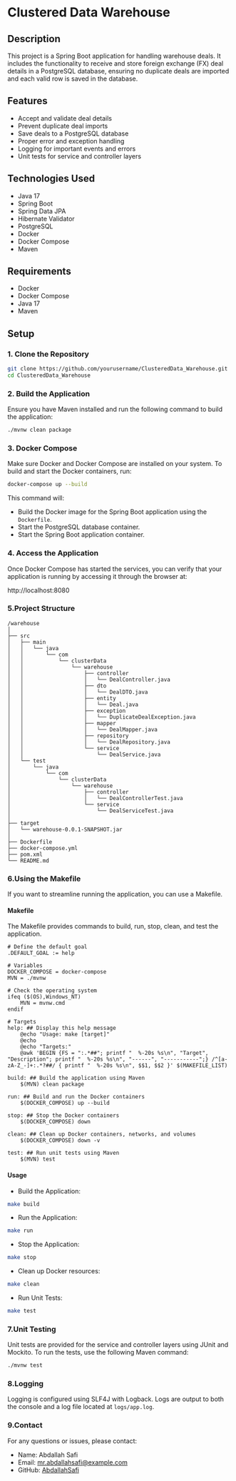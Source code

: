 # Clustered Data Warehouse

## Description

This project is a Spring Boot application for handling warehouse deals. It includes the functionality to receive and store foreign exchange (FX) deal details in a PostgreSQL database, ensuring no duplicate deals are imported and each valid row is saved in the database.

## Features

- Accept and validate deal details
- Prevent duplicate deal imports
- Save deals to a PostgreSQL database
- Proper error and exception handling
- Logging for important events and errors
- Unit tests for service and controller layers

## Technologies Used

- Java 17
- Spring Boot
- Spring Data JPA
- Hibernate Validator
- PostgreSQL
- Docker
- Docker Compose
- Maven

## Requirements

- Docker
- Docker Compose
- Java 17
- Maven

## Setup

### 1. Clone the Repository

```sh
git clone https://github.com/yourusername/ClusteredData_Warehouse.git
cd ClusteredData_Warehouse
```


### 2. Build the Application

Ensure you have Maven installed and run the following command to build the application:

```sh
./mvnw clean package
```

### 3. Docker Compose

Make sure Docker and Docker Compose are installed on your system. To build and start the Docker containers, run:

```sh
docker-compose up --build
```

This command will:

- Build the Docker image for the Spring Boot application using the `Dockerfile`.
- Start the PostgreSQL database container.
- Start the Spring Boot application container.

### 4. Access the Application

Once Docker Compose has started the services, you can verify that your application is running by accessing it through the browser at:

http://localhost:8080

### 5.Project Structure

```
/warehouse
│
├── src
│   ├── main
│   │   └── java
│   │       └── com
│   │           └── clusterData
│   │               └── warehouse
│   │                   ├── controller
│   │                   │   └── DealController.java
│   │                   ├── dto
│   │                   │   └── DealDTO.java
│   │                   ├── entity
│   │                   │   └── Deal.java
│   │                   ├── exception
│   │                   │   └── DuplicateDealException.java
│   │                   ├── mapper
│   │                   │   └── DealMapper.java
│   │                   ├── repository
│   │                   │   └── DealRepository.java
│   │                   └── service
│   │                       └── DealService.java
│   └── test
│       └── java
│           └── com
│               └── clusterData
│                   └── warehouse
│                       ├── controller
│                       │   └── DealControllerTest.java
│                       └── service
│                           └── DealServiceTest.java
│
├── target
│   └── warehouse-0.0.1-SNAPSHOT.jar
│
├── Dockerfile
├── docker-compose.yml
├── pom.xml
└── README.md
```


### 6.Using the Makefile
If you want to streamline running the application, you can use a Makefile.

#### Makefile
The Makefile provides commands to build, run, stop, clean, and test the application.

```
# Define the default goal
.DEFAULT_GOAL := help

# Variables
DOCKER_COMPOSE = docker-compose
MVN = ./mvnw

# Check the operating system
ifeq ($(OS),Windows_NT)
    MVN = mvnw.cmd
endif

# Targets
help: ## Display this help message
	@echo "Usage: make [target]"
	@echo
	@echo "Targets:"
	@awk 'BEGIN {FS = ":.*##"; printf "  %-20s %s\n", "Target", "Description"; printf "  %-20s %s\n", "------", "-----------";} /^[a-zA-Z_-]+:.*?##/ { printf "  %-20s %s\n", $$1, $$2 }' $(MAKEFILE_LIST)

build: ## Build the application using Maven
	$(MVN) clean package

run: ## Build and run the Docker containers
	$(DOCKER_COMPOSE) up --build

stop: ## Stop the Docker containers
	$(DOCKER_COMPOSE) down

clean: ## Clean up Docker containers, networks, and volumes
	$(DOCKER_COMPOSE) down -v

test: ## Run unit tests using Maven
	$(MVN) test
```
#### Usage
- Build the Application:

```sh
make build
```

- Run the Application:

```sh
make run
```

- Stop the Application:

```sh
make stop
```

- Clean up Docker resources:

```sh
make clean
```

- Run Unit Tests:

```sh
make test
```


### 7.Unit Testing

Unit tests are provided for the service and controller layers using JUnit and Mockito. To run the tests, use the following Maven command:

```sh
./mvnw test
```

### 8.Logging

Logging is configured using SLF4J with Logback. Logs are output to both the console and a log file located at `logs/app.log`.

### 9.Contact

For any questions or issues, please contact:

- Name: Abdallah Safi
- Email: mr.abdallahsafi@example.com
- GitHub: [AbdallahSafi](https://github.com/AbdallahSafi)